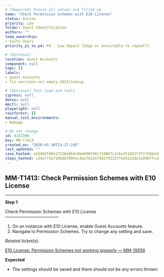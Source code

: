 ```yaml
---
# (Required) Ensure all values are filled up
name: "Check Permission Schemes with E10 License"
status: Active
priority: Low
folder: Guest Identification
authors: ""
team_ownership: 
- Suite Users
priority_p1_to_p4: P4 - Low-Impact (Edge or unsuitable to repeat?)

# (Optional)
location: Guest Accounts
component: null
tags: []
labels: 
- guest-accounts
- fix-versions-not-empty-2022cleanup

# (Optional) Test type and tools
cypress: null
detox: null
mmctl: null
playwright: null
rainforest: []
manual_test_environments: 
- Webapp

# Do not change
id: 4152396
key: MM-T1413
created_on: "2020-01-30T23:27:19Z"
last_updated: ""
case_hashed: a26969f80e27320a96dc6bd490f40cf39867c2cbe251825f3f1f58b4300c8960660e67b4ed869120198f8f923719fb0c
steps_hashed: c24a771bf1dbdb79041c4a17b32e74d279225ff6a91a1921a996ffcaee48f041b22a135f63be41ee24366662b525b632
---
```


<!-- (Auto-generated) Based on frontmatter's "key" and "name" -->

## MM-T1413: Check Permission Schemes with E10 License

---

**Step 1**

Check Permission Schemes with E10 License\
–––––––––––––––––––––––––

1. On an instance with E10 License, enable Guest Accounts feature.
2. Navigate to Permission Schemes. Try to change any setting and save.

_Related ticket(s):_

[E10 License: Permission Schemes not working properly — MM-19556](https://mattermost.atlassian.net/browse/MM-19556)

**Expected**

- The settings should be saved and there should not be any errors thrown
